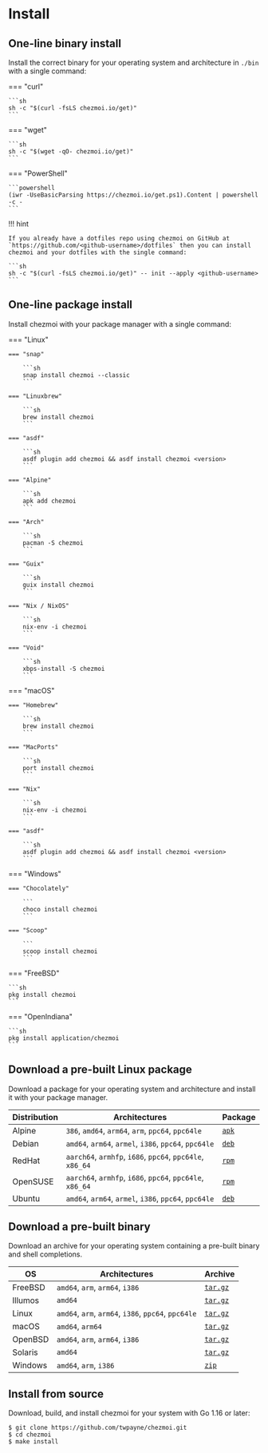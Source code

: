 # Install

## One-line binary install

Install the correct binary for your operating system and architecture in `./bin`
with a single command:

=== "curl"

    ```sh
    sh -c "$(curl -fsLS chezmoi.io/get)"
    ```

=== "wget"

    ```sh
    sh -c "$(wget -qO- chezmoi.io/get)"
    ```

=== "PowerShell"

    ```powershell
    (iwr -UseBasicParsing https://chezmoi.io/get.ps1).Content | powershell -c -
    ```

!!! hint

    If you already have a dotfiles repo using chezmoi on GitHub at
    `https://github.com/<github-username>/dotfiles` then you can install
    chezmoi and your dotfiles with the single command:

    ```sh
    sh -c "$(curl -fsLS chezmoi.io/get)" -- init --apply <github-username>
    ```

## One-line package install

Install chezmoi with your package manager with a single command:

=== "Linux"

    === "snap"

        ```sh
        snap install chezmoi --classic
        ```

    === "Linuxbrew"

        ```sh
        brew install chezmoi
        ```

    === "asdf"

        ```sh
        asdf plugin add chezmoi && asdf install chezmoi <version>
        ```

    === "Alpine"

        ```sh
        apk add chezmoi
        ```

    === "Arch"

        ```sh
        pacman -S chezmoi
        ```

    === "Guix"

        ```sh
        guix install chezmoi
        ```

    === "Nix / NixOS"

        ```sh
        nix-env -i chezmoi
        ```

    === "Void"

        ```sh
        xbps-install -S chezmoi
        ```

=== "macOS"

    === "Homebrew"

        ```sh
        brew install chezmoi
        ```

    === "MacPorts"

        ```sh
        port install chezmoi
        ```

    === "Nix"

        ```sh
        nix-env -i chezmoi
        ```

    === "asdf"

        ```sh
        asdf plugin add chezmoi && asdf install chezmoi <version>
        ```

=== "Windows"

    === "Chocolately"

        ```
        choco install chezmoi
        ```

    === "Scoop"

        ```
        scoop install chezmoi
        ```

=== "FreeBSD"

    ```sh
    pkg install chezmoi
    ```

=== "OpenIndiana"

    ```sh
    pkg install application/chezmoi
    ```

## Download a pre-built Linux package

Download a package for your operating system and architecture and install it
with your package manager.

| Distribution | Architectures                                             | Package                                                     |
| ------------ | --------------------------------------------------------- | ----------------------------------------------------------- |
| Alpine       | `386`, `amd64`, `arm64`, `arm`, `ppc64`, `ppc64le`        | [`apk`](https://github.com/twpayne/chezmoi/releases/latest) |
| Debian       | `amd64`, `arm64`, `armel`, `i386`, `ppc64`, `ppc64le`     | [`deb`](https://github.com/twpayne/chezmoi/releases/latest) |
| RedHat       | `aarch64`, `armhfp`, `i686`, `ppc64`, `ppc64le`, `x86_64` | [`rpm`](https://github.com/twpayne/chezmoi/releases/latest) |
| OpenSUSE     | `aarch64`, `armhfp`, `i686`, `ppc64`, `ppc64le`, `x86_64` | [`rpm`](https://github.com/twpayne/chezmoi/releases/latest) |
| Ubuntu       | `amd64`, `arm64`, `armel`, `i386`, `ppc64`, `ppc64le`     | [`deb`](https://github.com/twpayne/chezmoi/releases/latest) |

## Download a pre-built binary

Download an archive for your operating system containing a pre-built binary and
shell completions.

| OS         | Architectures                                       | Archive                                                        |
| ---------- | --------------------------------------------------- | -------------------------------------------------------------- |
| FreeBSD    | `amd64`, `arm`, `arm64`, `i386`                     | [`tar.gz`](https://github.com/twpayne/chezmoi/releases/latest) |
| Illumos    | `amd64`                                             | [`tar.gz`](https://github.com/twpayne/chezmoi/releases/latest) |
| Linux      | `amd64`, `arm`, `arm64`, `i386`, `ppc64`, `ppc64le` | [`tar.gz`](https://github.com/twpayne/chezmoi/releases/latest) |
| macOS      | `amd64`, `arm64`                                    | [`tar.gz`](https://github.com/twpayne/chezmoi/releases/latest) |
| OpenBSD    | `amd64`, `arm`, `arm64`, `i386`                     | [`tar.gz`](https://github.com/twpayne/chezmoi/releases/latest) |
| Solaris    | `amd64`                                             | [`tar.gz`](https://github.com/twpayne/chezmoi/releases/latest) |
| Windows    | `amd64`, `arm`, `i386`                              | [`zip`](https://github.com/twpayne/chezmoi/releases/latest)    |

## Install from source

Download, build, and install chezmoi for your system with Go 1.16 or later:

```console
$ git clone https://github.com/twpayne/chezmoi.git
$ cd chezmoi
$ make install
```
